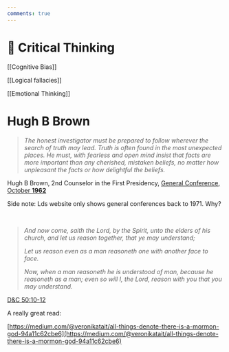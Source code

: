 ```yaml
---
comments: true
---
```

# 🤨 Critical Thinking

[[Cognitive Bias]]

[[Logical fallacies]]

[[Emotional Thinking]]

# Hugh B Brown

> *The honest investigator must be prepared to follow wherever the search of truth may lead. Truth is often found in the most unexpected places. He must, with fearless and open mind insist that facts are more important than any cherished, mistaken beliefs, no matter how unpleasant the facts or how delightful the beliefs.*

Hugh B Brown, 2nd Counselor in the First Presidency, [General Conference, October **1962**](https://archive.org/details/conferencereport1962sa/page/n43/mode/2up)

Side note: Lds website only shows general conferences back to 1971. Why?

&nbsp;

>*And now come, saith the Lord, by the Spirit, unto the elders of his church, and let us reason together, that ye may understand;*
>
>*Let us reason even as a man reasoneth one with another face to face.*
>
>*Now, when a man reasoneth he is understood of man, because he reasoneth as a man; even so will I, the Lord, reason with you that you may understand.*

  [D&C 50:10-12](https://www.churchofjesuschrist.org/study/scriptures/dc-testament/dc/50?lang=eng&id=p10-p12#p10)



A really great read:

[https://medium.com/@veronikatait/all-things-denote-there-is-a-mormon-god-94a11c62cbe6](https://medium.com/@veronikatait/all-things-denote-there-is-a-mormon-god-94a11c62cbe6)